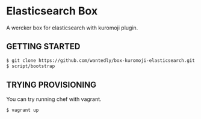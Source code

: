 # Elasticsearch Box
A wercker box for elasticsearch with kuromoji plugin.

## GETTING STARTED

```bash
$ git clone https://github.com/wantedly/box-kuromoji-elasticsearch.git && cd box-kuromoji-elasticsearch
$ script/bootstrap
```

## TRYING PROVISIONING
You can try running chef with vagrant.

```bash
$ vagrant up
```
